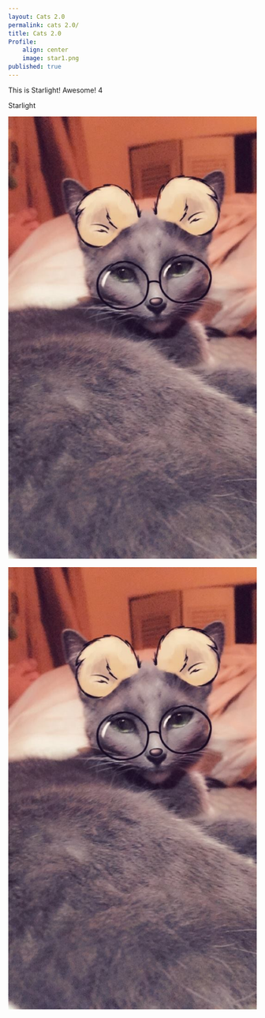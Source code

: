 ```yaml
---
layout: Cats 2.0
permalink: cats 2.0/
title: Cats 2.0
Profile: 
    align: center
    image: star1.png
published: true
---
```


This is Starlight! Awesome! 4


<html>
<body>
    <div>
        
Starlight

![image1](assets\images\starlight.jpg)

<a>        
<img src="starlight.jpg" sizes="600x600"><a href="Cats 2.0.html"></a>

</div>
</body>
</html>